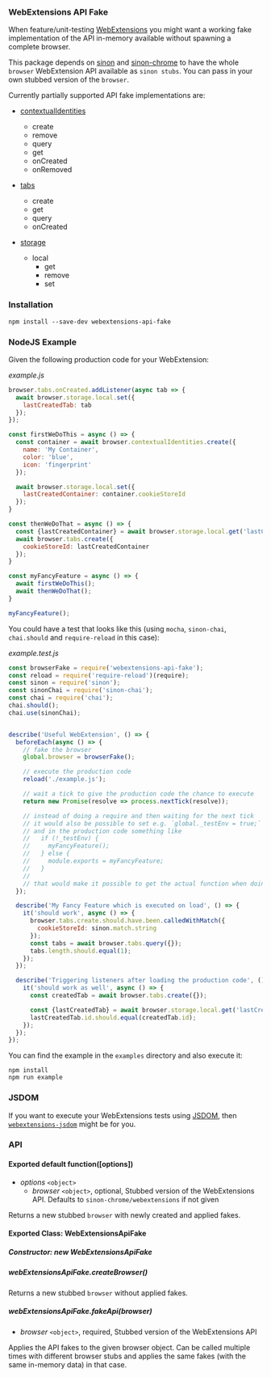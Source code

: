 ### WebExtensions API Fake

When feature/unit-testing [WebExtensions](https://developer.mozilla.org/Add-ons/WebExtensions) you might want a working fake implementation of the API in-memory available without spawning a complete browser.

This package depends on [sinon](https://github.com/sinonjs/sinon) and [sinon-chrome](https://github.com/acvetkov/sinon-chrome) to have the whole `browser` WebExtension API available as `sinon stubs`. You can pass in your own stubbed version of the `browser`.


Currently partially supported API fake implementations are:

* [contextualIdentities](https://developer.mozilla.org/Add-ons/WebExtensions/API/contextualIdentities)
  * create
  * remove
  * query
  * get  
  * onCreated  
  * onRemoved


* [tabs](https://developer.mozilla.org/Add-ons/WebExtensions/API/tabs)
  * create
  * get
  * query  
  * onCreated  


* [storage](https://developer.mozilla.org/Add-ons/WebExtensions/API/storage)
  * local
    * get
    * remove
    * set  


### Installation

```
npm install --save-dev webextensions-api-fake
```


### NodeJS Example

Given the following production code for your WebExtension:

*example.js*
```js
browser.tabs.onCreated.addListener(async tab => {
  await browser.storage.local.set({
    lastCreatedTab: tab
  });
});

const firstWeDoThis = async () => {
  const container = await browser.contextualIdentities.create({
    name: 'My Container',
    color: 'blue',
    icon: 'fingerprint'
  });

  await browser.storage.local.set({
    lastCreatedContainer: container.cookieStoreId
  });
}

const thenWeDoThat = async () => {
  const {lastCreatedContainer} = await browser.storage.local.get('lastCreatedContainer');
  await browser.tabs.create({
    cookieStoreId: lastCreatedContainer
  });
}

const myFancyFeature = async () => {
  await firstWeDoThis();
  await thenWeDoThat();
}

myFancyFeature();
```


You could have a test that looks like this (using `mocha`, `sinon-chai`, `chai.should` and `require-reload` in this case):

*example.test.js*
```js
const browserFake = require('webextensions-api-fake');
const reload = require('require-reload')(require);
const sinon = require('sinon');
const sinonChai = require('sinon-chai');
const chai = require('chai');
chai.should();
chai.use(sinonChai);


describe('Useful WebExtension', () => {
  beforeEach(async () => {
    // fake the browser
    global.browser = browserFake();

    // execute the production code
    reload('./example.js');

    // wait a tick to give the production code the chance to execute
    return new Promise(resolve => process.nextTick(resolve));

    // instead of doing a require and then waiting for the next tick
    // it would also be possible to set e.g. `global._testEnv = true;` in the test
    // and in the production code something like
    //   if (!_testEnv) {
    //     myFancyFeature();
    //   } else {
    //     module.exports = myFancyFeature;
    //   }
    //
    // that would make it possible to get the actual function when doing require
  });

  describe('My Fancy Feature which is executed on load', () => {
    it('should work', async () => {
      browser.tabs.create.should.have.been.calledWithMatch({
        cookieStoreId: sinon.match.string
      });
      const tabs = await browser.tabs.query({});
      tabs.length.should.equal(1);
    });
  });

  describe('Triggering listeners after loading the production code', () => {
    it('should work as well', async () => {
      const createdTab = await browser.tabs.create({});

      const {lastCreatedTab} = await browser.storage.local.get('lastCreatedTab');
      lastCreatedTab.id.should.equal(createdTab.id);
    });
  });
});
```


You can find the example in the `examples` directory and also execute it:

```
npm install
npm run example
```

### JSDOM

If you want to execute your WebExtensions tests using [JSDOM](https://github.com/jsdom/jsdom), then [`webextensions-jsdom`](https://github.com/stoically/webextensions-jsdom) might be for you.


### API

#### Exported default function([options])

* *options* `<object>`
  - *browser* `<object>`, optional, Stubbed version of the WebExtensions API. Defaults to `sinon-chrome/webextensions` if not given


Returns a new stubbed `browser` with newly created and applied fakes.



#### Exported Class: WebExtensionsApiFake

##### Constructor: new WebExtensionsApiFake

##### webExtensionsApiFake.createBrowser()

Returns a new stubbed `browser` without applied fakes.


##### webExtensionsApiFake.fakeApi(browser)

* *browser* `<object>`, required, Stubbed version of the WebExtensions API

Applies the API fakes to the given browser object. Can be called multiple times with different browser stubs and applies the same fakes (with the same in-memory data) in that case.